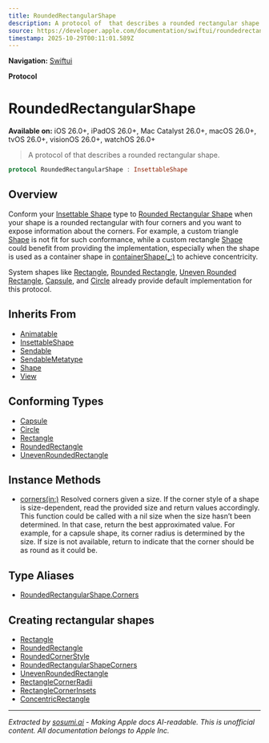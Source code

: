 ```yaml
---
title: RoundedRectangularShape
description: A protocol of  that describes a rounded rectangular shape.
source: https://developer.apple.com/documentation/swiftui/roundedrectangularshape
timestamp: 2025-10-29T00:11:01.589Z
---
```


**Navigation:** [Swiftui](/documentation/swiftui)

**Protocol**

# RoundedRectangularShape

**Available on:** iOS 26.0+, iPadOS 26.0+, Mac Catalyst 26.0+, macOS 26.0+, tvOS 26.0+, visionOS 26.0+, watchOS 26.0+

> A protocol of  that describes a rounded rectangular shape.

```swift
protocol RoundedRectangularShape : InsettableShape
```

## Overview

Conform your [Insettable Shape](/documentation/swiftui/insettableshape) type to [Rounded Rectangular Shape](/documentation/swiftui/roundedrectangularshape) when your shape is a rounded rectangular with four corners and you want to expose information about the corners. For example, a custom triangle [Shape](/documentation/swiftui/shape) is not fit for such conformance, while a custom rectangle [Shape](/documentation/swiftui/shape) could benefit from providing the implementation, especially when the shape is used as a container shape in [containerShape(_:)](/documentation/swiftui/view/containershape(_:)-3br47) to achieve concentricity.

System shapes like [Rectangle](/documentation/swiftui/rectangle), [Rounded Rectangle](/documentation/swiftui/roundedrectangle), [Uneven Rounded Rectangle](/documentation/swiftui/unevenroundedrectangle), [Capsule](/documentation/swiftui/capsule), and [Circle](/documentation/swiftui/circle) already provide default implementation for this protocol.

## Inherits From

- [Animatable](/documentation/swiftui/animatable)
- [InsettableShape](/documentation/swiftui/insettableshape)
- [Sendable](/documentation/Swift/Sendable)
- [SendableMetatype](/documentation/Swift/SendableMetatype)
- [Shape](/documentation/swiftui/shape)
- [View](/documentation/swiftui/view)

## Conforming Types

- [Capsule](/documentation/swiftui/capsule)
- [Circle](/documentation/swiftui/circle)
- [Rectangle](/documentation/swiftui/rectangle)
- [RoundedRectangle](/documentation/swiftui/roundedrectangle)
- [UnevenRoundedRectangle](/documentation/swiftui/unevenroundedrectangle)

## Instance Methods

- [corners(in:)](/documentation/swiftui/roundedrectangularshape/corners(in:)) Resolved corners given a size. If the corner style of a shape is size-dependent, read the provided size and return values accordingly. This function could be called with a nil size when the size hasn’t been determined. In that case, return the best approximated value. For example, for a capsule shape, its corner radius is determined by the size. If size is not available, return  to indicate that the corner should be as round as it could be.

## Type Aliases

- [RoundedRectangularShape.Corners](/documentation/swiftui/roundedrectangularshape/corners)

## Creating rectangular shapes

- [Rectangle](/documentation/swiftui/rectangle)
- [RoundedRectangle](/documentation/swiftui/roundedrectangle)
- [RoundedCornerStyle](/documentation/swiftui/roundedcornerstyle)
- [RoundedRectangularShapeCorners](/documentation/swiftui/roundedrectangularshapecorners)
- [UnevenRoundedRectangle](/documentation/swiftui/unevenroundedrectangle)
- [RectangleCornerRadii](/documentation/swiftui/rectanglecornerradii)
- [RectangleCornerInsets](/documentation/swiftui/rectanglecornerinsets)
- [ConcentricRectangle](/documentation/swiftui/concentricrectangle)

---

*Extracted by [sosumi.ai](https://sosumi.ai) - Making Apple docs AI-readable.*
*This is unofficial content. All documentation belongs to Apple Inc.*
